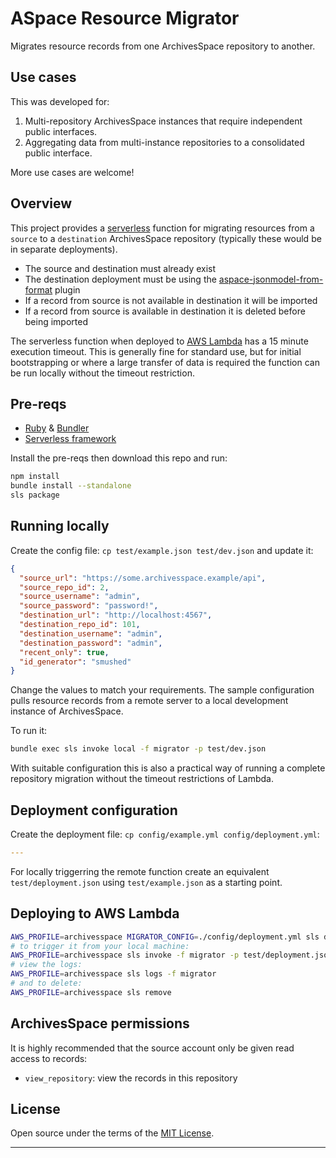 # ASpace Resource Migrator

Migrates resource records from one ArchivesSpace repository to another.

## Use cases

This was developed for:

1. Multi-repository ArchivesSpace instances that require independent public interfaces.
2. Aggregating data from multi-instance repositories to a consolidated public interface.

More use cases are welcome!

## Overview

This project provides a [serverless](#) function for migrating resources from a `source` to a
`destination` ArchivesSpace repository (typically these would be in separate deployments).

- The source and destination must already exist
- The destination deployment must be using the [aspace-jsonmodel-from-format](#) plugin
- If a record from source is not available in destination it will be imported
- If a record from source is available in destination it is deleted before being imported

The serverless function when deployed to [AWS Lambda](#) has a 15 minute execution timeout.
This is generally fine for standard use, but for initial bootstrapping or where a large
transfer of data is required the function can be run locally without the timeout restriction.

## Pre-reqs

- [Ruby](#) & [Bundler](#)
- [Serverless framework](#)

Install the pre-reqs then download this repo and run:

```bash
npm install
bundle install --standalone
sls package
```

## Running locally

Create the config file: `cp test/example.json test/dev.json` and update it:

```json
{
  "source_url": "https://some.archivesspace.example/api",
  "source_repo_id": 2,
  "source_username": "admin",
  "source_password": "password!",
  "destination_url": "http://localhost:4567",
  "destination_repo_id": 101,
  "destination_username": "admin",
  "destination_password": "admin",
  "recent_only": true,
  "id_generator": "smushed"
}
```

Change the values to match your requirements. The sample configuration pulls resource records
from a remote server to a local development instance of ArchivesSpace.

To run it:

```bash
bundle exec sls invoke local -f migrator -p test/dev.json
```

With suitable configuration this is also a practical way of running a complete repository
migration without the timeout restrictions of Lambda.

## Deployment configuration

Create the deployment file: `cp config/example.yml config/deployment.yml`:

```yml
---
```

For locally triggerring the remote function create an equivalent `test/deployment.json`
using `test/example.json` as a starting point.

## Deploying to AWS Lambda

```bash
AWS_PROFILE=archivesspace MIGRATOR_CONFIG=./config/deployment.yml sls deploy
# to trigger it from your local machine:
AWS_PROFILE=archivesspace sls invoke -f migrator -p test/deployment.json
# view the logs:
AWS_PROFILE=archivesspace sls logs -f migrator
# and to delete:
AWS_PROFILE=archivesspace sls remove
```

## ArchivesSpace permissions

It is highly recommended that the source account only be given read access to records:

- `view_repository`: view the records in this repository

## License

Open source under the terms of the [MIT License](http://opensource.org/licenses/MIT).

---
